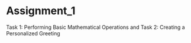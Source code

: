 # Assignment_1
Task 1: Performing Basic Mathematical Operations and Task 2: Creating a Personalized Greeting
